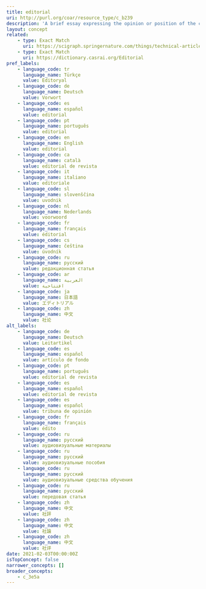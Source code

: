 ```yaml
---
title: editorial
uri: http://purl.org/coar/resource_type/c_b239
description: 'A brief essay expressing the opinion or position of the chief editor(s) of a (academic) journal with respect to a current political, social, cultural, or professional issue. Adapted from ODLIS [Source: http://www.abc-clio.com/ODLIS/odlis_e.aspx ]'
layout: concept
related:
    - type: Exact Match
      uri: https://scigraph.springernature.com/things/technical-article-types/editorial-notes
    - type: Exact Match
      uri: https://dictionary.casrai.org/Editorial
pref_labels:
    - language_code: tr
      language_name: Türkçe
      value: Editoryal
    - language_code: de
      language_name: Deutsch
      value: Vorwort
    - language_code: es
      language_name: español
      value: editorial
    - language_code: pt
      language_name: português
      value: editorial
    - language_code: en
      language_name: English
      value: editorial
    - language_code: ca
      language_name: català
      value: editorial de revista
    - language_code: it
      language_name: italiano
      value: editoriale
    - language_code: sl
      language_name: slovenščina
      value: uvodnik
    - language_code: nl
      language_name: Nederlands
      value: voorwoord
    - language_code: fr
      language_name: français
      value: éditorial
    - language_code: cs
      language_name: čeština
      value: úvodník
    - language_code: ru
      language_name: русский
      value: редакционная статья
    - language_code: ar
      language_name: العربية
      value: افتتاحية
    - language_code: ja
      language_name: 日本語
      value: エディトリアル
    - language_code: zh
      language_name: 中文
      value: 社论
alt_labels:
    - language_code: de
      language_name: Deutsch
      value: Leitartikel
    - language_code: es
      language_name: español
      value: artículo de fondo
    - language_code: pt
      language_name: português
      value: editorial de revista
    - language_code: es
      language_name: español
      value: editorial de revista
    - language_code: es
      language_name: español
      value: tribuna de opinión
    - language_code: fr
      language_name: français
      value: édito
    - language_code: ru
      language_name: русский
      value: аудиовизуальные материалы
    - language_code: ru
      language_name: русский
      value: аудиовизуальные пособия
    - language_code: ru
      language_name: русский
      value: аудиовизуальные средства обучения
    - language_code: ru
      language_name: русский
      value: передовая статья
    - language_code: zh
      language_name: 中文
      value: 社評
    - language_code: zh
      language_name: 中文
      value: 社論
    - language_code: zh
      language_name: 中文
      value: 社评
date: 2021-02-03T00:00:00Z
isTopConcept: false
narrower_concepts: []
broader_concepts:
    - c_3e5a
---
```


